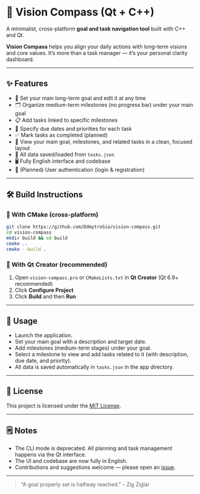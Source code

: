 # 🧭 Vision Compass (Qt + C++)

A minimalist, cross-platform **goal and task navigation tool** built with C++ and Qt.

**Vision Compass** helps you align your daily actions with long-term visions and core values. It’s more than a task manager — it’s your personal clarity dashboard.

---

## ✨ Features

- 🌟 Set your main long-term goal and edit it at any time
- 🗂️ Organize medium-term milestones (no progress bar) under your main goal
- 📋 Add tasks linked to specific milestones
- 📅 Specify due dates and priorities for each task
- ✅ Mark tasks as completed (planned)
- 🧭 View your main goal, milestones, and related tasks in a clean, focused layout
- 💾 All data saved/loaded from `tasks.json`
- 🖥️ Fully English interface and codebase
- 🔐 (Planned) User authentication (login & registration)

---

## 🛠️ Build Instructions

### 🔧 With CMake (cross-platform)

```bash
git clone https://github.com/DdmytroGio/vision-compass.git
cd vision-compass
mkdir build && cd build
cmake ..
cmake --build .
```

### 🧱 With Qt Creator (recommended)

1. Open `vision-compass.pro` or `CMakeLists.txt` in **Qt Creator** (Qt 6.9+ recommended)
2. Click **Configure Project**
3. Click **Build** and then **Run**

---

## 🚀 Usage

- Launch the application.
- Set your main goal with a description and target date.
- Add milestones (medium-term stages) under your goal.
- Select a milestone to view and add tasks related to it (with description, due date, and priority).
- All data is saved automatically in `tasks.json` in the app directory.

---

## 📄 License

This project is licensed under the [MIT License](LICENSE).

---

## 🗒️ Notes

- The CLI mode is deprecated. All planning and task management happens via the Qt interface.
- The UI and codebase are now fully in English.
- Contributions and suggestions welcome — please open an [issue](https://github.com/DdmytroGio/vision-compass/issues).

---

> “A goal properly set is halfway reached.” – Zig Ziglar